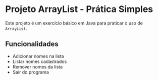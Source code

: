 # Projeto ArrayList - Prática Simples

Este projeto é um exercício básico em Java para praticar o uso de `ArrayList`. 

## Funcionalidades

- Adicionar nomes na lista
- Listar nomes cadastrados
- Remover nomes da lista
- Sair do programa
